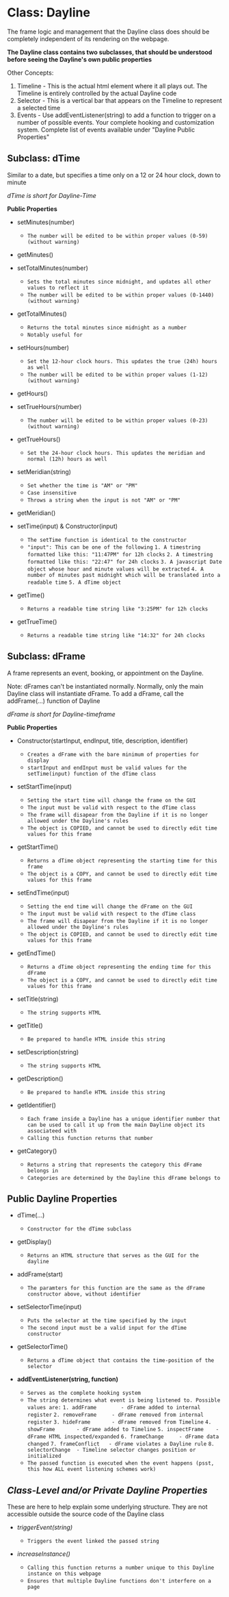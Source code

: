 # Class: Dayline
The frame logic and management that the Dayline class does should be completely independent of its rendering on the webpage.

**The Dayline class contains two subclasses, that should be understood before seeing the Dayline's own public properties**

Other Concepts:

1. Timeline - This is the actual html element where it all plays out. The Timeline is entirely controlled by the actual Dayline code
2. Selector - This is a vertical bar that appears on the Timeline to represent a selected time
3. Events - Use addEventListener(string) to add a function to trigger on a number of possible events. Your complete hooking and customization system. Complete list of events available under "Dayline Public Properties"

## Subclass: dTime
Similar to a date, but specifies a time only on a 12 or 24 hour clock, down to minute

*dTime is short for Dayline-Time*

**Public Properties**

- setMinutes(number)

    - `The number will be edited to be within proper values (0-59) (without warning)`

- getMinutes()

- setTotalMinutes(number)

    - `Sets the total minutes since midnight, and updates all other values to reflect it`
    - `The number will be edited to be within proper values (0-1440) (without warning)`

- getTotalMinutes()

    - `Returns the total minutes since midnight as a number`
    - `Notably useful for`

- setHours(number)

    - `Set the 12-hour clock hours. This updates the true (24h) hours as well`
    - `The number will be edited to be within proper values (1-12) (without warning)`

- getHours()

- setTrueHours(number)

    - `The number will be edited to be within proper values (0-23) (without warning)`

- getTrueHours()

    - `Set the 24-hour clock hours. This updates the meridian and normal (12h) hours as well`

- setMeridian(string)

    - `Set whether the time is "AM" or "PM"`
    - `Case insensitive`
    - `Throws a string when the input is not "AM" or "PM"`

- getMeridian()

- setTime(input) & Constructor(input)

    - `The setTime function is identical to the constructor`
    - `"input": This can be one of the following`
        `1. A timestring formatted like this: "11:47PM" for 12h clocks`
        `2. A timestring formatted like this: "22:47" for 24h clocks`
        `3. A javascript Date object whose hour and minute values will be extracted`
        `4. A number of minutes past midnight which will be translated into a readable time`
        `5. A dTime object`

- getTime()

    - `Returns a readable time string like "3:25PM" for 12h clocks`

- getTrueTime()
   
    - `Returns a readable time string like "14:32" for 24h clocks`

## Subclass: dFrame
A frame represents an event, booking, or appointment on the Dayline.

Note: dFrames can't be instantiated normally. Normally, only the main Dayline class will instantiate dFrame. To add a dFrame, call the addFrame(...) function of Dayline

*dFrame is short for Dayline-timeframe*

**Public Properties**

- Constructor(startInput, endInput, title, description, identifier)

    - `Creates a dFrame with the bare minimum of properties for display`
    - `startInput and endInput must be valid values for the setTime(input) function of the dTime class`

- setStartTime(input)

    - `Setting the start time will change the frame on the GUI`
    - `The input must be valid with respect to the dTime class`
    - `The frame will disapear from the Dayline if it is no longer allowed under the Dayline's rules`
    - `The object is COPIED, and cannot be used to directly edit time values for this frame`

- getStartTime()

    - 	`Returns a dTime object representing the starting time for this frame`
    - `The object is a COPY, and cannot be used to directly edit time values for this frame`
    
- setEndTime(input)

    - `Setting the end time will change the dFrame on the GUI`
    - `The input must be valid with respect to the dTime class`
    - `The frame will disapear from the Dayline if it is no longer allowed under the Dayline's rules`
    - `The object is COPIED, and cannot be used to directly edit time values for this frame`

- getEndTime()

    - `Returns a dTime object representing the ending time for this dFrame`
    - `The object is a COPY, and cannot be used to directly edit time values for this frame`
    
- setTitle(string)

    - `The string supports HTML`

- getTitle()

    - `Be prepared to handle HTML inside this string`

- setDescription(string)

    - `The string supports HTML`

- getDescription()

    - `Be prepared to handle HTML inside this string`
    
- getIdentifier()

    - `Each frame inside a Dayline has a unique identifier number that can be used to call it up from the main Dayline object its associateed with`
    - `Calling this function returns that number`

- getCategory()

    - `Returns a string that represents the category this dFrame belongs in` 
    - `Categories are determined by the Dayline this dFrame belongs to`

## Public Dayline Properties

- dTime(...)

    - 	`Constructor for the dTime subclass`
    
- getDisplay()

    - `Returns an HTML structure that serves as the GUI for the dayline`
    
- addFrame(start)

    - `The paramters for this function are the same as the dFrame constructor above, without identifier`
    
- setSelectorTime(input)

    - `Puts the selector at the time specified by the input`
    - `The second input must be a valid input for the dTime constructor`

- getSelectorTime()

    - `Returns a dTime object that contains the time-position of the selector`

- **addEventListener(string, function)**

    - `Serves as the complete hooking system`
    - `The string determines what event is being listened to. Possible values are:`
        `1. addFrame        - dFrame added to internal register`
        `2. removeFrame     - dFrame removed from internal register`
        `3. hideFrame       - dFrame removed from Timeline`
        `4. showFrame       - dFrame added to Timeline`
        `5. inspectFrame    - dFrame HTML inspected/expanded`
        `6. frameChange     - dFrame data changed`
        `7. frameConflict   - dFrame violates a Dayline rule`
        `8. selectorChange  - Timeline selector changes position or initialized`
    - `The passed function is executed when the event happens (psst, this how ALL event listening schemes work)`

## *Class-Level and/or Private Dayline Properties*

These are here to help explain some underlying structure. They are not accessible outside the source code of the Dayline class

- *triggerEvent(string)*

     - `Triggers the event linked the passed string`

- *increaseInstance()*

    - `Calling this function returns a number unique to this Dayline instance on this webpage`
    - `Ensures that multiple Dayline functions don't interfere on a page`
